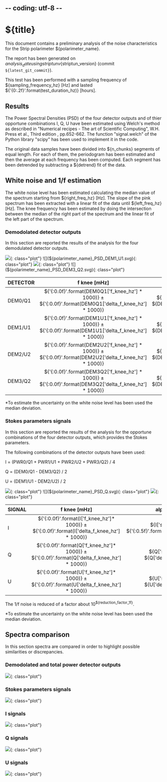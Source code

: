 ## -- coding: utf-8 --

<h1>${title}</h1>

This document contains a preliminary analysis of the noise characteristics for
the Strip polarimeter ${polarimeter_name}.

The report has been generated on ${analysis_date} using striptun
v${striptun_version} (commit `${latest_git_commit}`). 

This test has been performed with a sampling frequency of ${sampling_frequency_hz} [Hz]
 and lasted ${'{0:.2f}'.format(test_duration_hz)} [hours].

<h2>Results</h2>

The Power Spectral Densities (PSD) of the four detector outputs and of 
thier opportune combinations I, Q, U have been estimated using Welch's method as described in 
"Numerical recipes - The art of Scientific Computing", W.H. Press et al., Third edition
, pp.652-662. The function "signal.welch" of the Python library "scipy" has been used to 
implement it in the code.

The original data samples have been divided into ${n_chunks} segments of equal length. 
For each of them, the periodogram has been estimated and then the average at each 
frequency has been computed. Each segment has been detrended by subtracting a ${detrend} fit of the data.

<h2>White noise and 1/f estimation</h2>

The white noise level has been estimated calculating the median value of the spectrum starting 
from ${right_freq_hz} [Hz]. 
The slope of the pink spectrum has been extracted with a linear fit of the data until 
${left_freq_hz} [Hz]. 
The knee frequency has been estimated by doing the intersection between the median of the right
part of the spectrum and the linear fit of the left part of the spectrum.

<h3>Demodolated detector outputs</h3>

In this section are reported the results of the analysis for the four demodulated detector 
outputs.

![](${polarimeter_name}_PSD_DEM0_Q1.svg){: class="plot"} 
![](${polarimeter_name}_PSD_DEM1_U1.svg){: class="plot"} 
![](${polarimeter_name}_PSD_DEM2_U2.svg){: class="plot"} 
![](${polarimeter_name}_PSD_DEM3_Q2.svg){: class="plot"} 


DETECTOR  | f knee [mHz]         | alpha [#]           | white noise level [ADU<sup>2</sup>/Hz]*
--------- |:--------------------:|:-------------------:|:----------------------:
DEM0/Q1   | ${'{:0.0f}'.format(DEM0Q1['f_knee_hz'] * 1000)} &#177; ${'{:0.0f}'.format(DEM0Q1['delta_f_knee_hz'] * 1000)} | ${DEM0Q1['slope']} &#177; ${DEM0Q1['delta_slope']} | ${DEM0Q1['WN_level_adu2_hz']} &#177; ${DEM0Q1['delta_WN_level_adu2_hz']}
DEM1/U1   | ${'{:0.0f}'.format(DEM1U1['f_knee_hz'] * 1000)} &#177; ${'{:0.0f}'.format(DEM1U1['delta_f_knee_hz'] * 1000)} | ${DEM1U1['slope']} &#177; ${DEM1U1['delta_slope']} | ${DEM1U1['WN_level_adu2_hz']} &#177; ${DEM1U1['delta_WN_level_adu2_hz']}
DEM2/U2   | ${'{:0.0f}'.format(DEM2U2['f_knee_hz'] * 1000)} &#177; ${'{:0.0f}'.format(DEM2U2['delta_f_knee_hz'] * 1000)} | ${DEM2U2['slope']} &#177; ${DEM2U2['delta_slope']} | ${DEM2U2['WN_level_adu2_hz']} &#177; ${DEM2U2['delta_WN_level_adu2_hz']}
DEM3/Q2   | ${'{:0.0f}'.format(DEM3Q2['f_knee_hz'] * 1000)} &#177; ${'{:0.0f}'.format(DEM3Q2['delta_f_knee_hz'] * 1000)} | ${DEM3Q2['slope']} &#177; ${DEM3Q2['delta_slope']} | ${DEM3Q2['WN_level_adu2_hz']} &#177; ${DEM3Q2['delta_WN_level_adu2_hz']}


*To estimate the uncertainty on the white noise level has been used the median deviation.


<h3>Stokes parameters signals</h3>

In this section are reported the results of the analysis for the opportune combinations of the four 
detector outputs, which provides the Stokes parameters.

The following combinations of the detector outputs have been used:

I = (PWR0/Q1 + PWR1/U1 + PWR2/U2 + PWR3/Q2) / 4

Q = (DEM0/Q1 - DEM3/Q2) / 2 

U = (DEM1/U1 - DEM2/U2) / 2 

![](${polarimeter_name}_PSD_I.svg){: class="plot"}
![](${polarimeter_name}_PSD_Q.svg){: class="plot"}
![](${polarimeter_name}_PSD_U.svg){: class="plot"}

SIGNAL  | f knee [mHz]   | alpha [#]     | white noise level [ADU<sup>2</sup>/Hz]* 
------- |:--------------:|:-------------:|:----------------------:
I       | ${'{:0.0f}'.format(I['f_knee_hz']* 1000)} &#177; ${'{:0.0f}'.format(I['delta_f_knee_hz'] * 1000)} | ${I['slope']} &#177; ${'{:0.5f}'.format(I['delta_slope'])} | ${I['WN_level_adu2_hz']} &#177; ${I['delta_WN_level_adu2_hz']}
Q       | ${'{:0.0f}'.format(Q['f_knee_hz']* 1000)} &#177; ${'{:0.0f}'.format(Q['delta_f_knee_hz'] * 1000)} | ${Q['slope']} &#177; ${Q['delta_slope']} | ${Q['WN_level_adu2_hz']} &#177; ${Q['delta_WN_level_adu2_hz']}
U       | ${'{:0.0f}'.format(U['f_knee_hz']* 1000)} &#177; ${'{:0.0f}'.format(U['delta_f_knee_hz'] * 1000)} | ${U['slope']} &#177; ${U['delta_slope']} | ${U['WN_level_adu2_hz']} &#177; ${U['delta_WN_level_adu2_hz']}


The 1/f noise is reduced of a factor about 10<sup>${reduction_factor_1f}</sup>.

*To estimate the uncertainty on the white noise level has been used the median deviation.


<h2>Spectra comparison</h2>

In this section spectra are compared in order to highlight possible similarities or discrepancies.

<h3>Demodolated and total power detector outputs</h3>

![](${polarimeter_name}_PSD_all_detector_outputs.svg){: class="plot"}


<h3>Stokes parameters signals</h3>

![](${polarimeter_name}_PSD_I_Q_U.svg){: class="plot"}

<h3>I signals</h3>

![](${polarimeter_name}_PSD_PWR0_Q1_PWR1_U1_PWR2_U2_PWR3_Q2_I.svg){: class="plot"}

<h3>Q signals</h3>

![](${polarimeter_name}_PSD_DEM0_Q1_DEM3_Q2_Q.svg){: class="plot"}


<h3>U signals</h3>

![](${polarimeter_name}_PSD_DEM1_U1_DEM2_U2_U.svg){: class="plot"}


